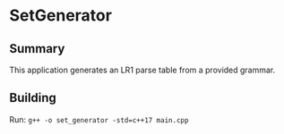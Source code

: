 # SetGenerator

## Summary
This application generates an LR1 parse table from a provided grammar.

## Building
Run: `g++ -o set_generator -std=c++17 main.cpp`